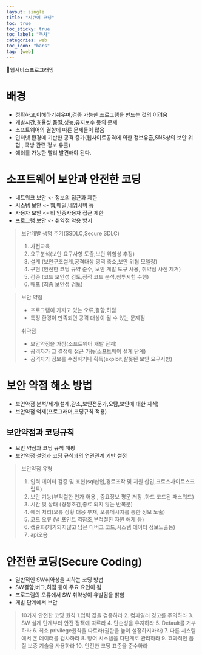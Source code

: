 ```yaml
---
layout: single
title: "시큐어 코딩"
toc: true
toc_sticky: true
toc_label: "목차"
categories: web
toc_icon: "bars"
tag: [web]
---
```


📘웹서비스프로그래밍

# 배경
- 정확하고,이해하기쉬우며,검증 가능한 프로그램을 만드는 것의 어려움
- 개발시간,효율성,품질,성능,유지보수 등의 문제
- 소프트웨어의 결함에 따른 문제들이 많음
- 인터넷 환경에 기반한 공격 증가(웹사이트공격에 의한 정보유출,SNS상의 보안 위협 , 국방 관련 정보 유출)
- 에러를 가능한 빨리 발견해야 된다.

# 소프트웨어 보안과 안전한 코딩
- 네트워크 보안 <- 정보의 접근과 제한
- 시스템 보안 <- 웹,메일,네임서버 등
- 사용자 보안 <- 비 인증사용자 접근 제한
- 프로그램 보안 <- 취약점 악용 방지

>보안개발 생명 주기(SSDLC,Secure SDLC)
> 1. 사전교육 
> 2. 요구분석(보안 요구사항 도출,보안 위험성 추정)
> 3. 설계 (보안구조설계,공격대상 영역 축소,보안 위협 모델링)
> 4. 구현 (안전한 코딩 규약 준수, 보안 개발 도구 사용, 취약점 사전 제거)
> 5. 검증 (코드 보안성 검토,정적 코드 분석,침투시험 수행)
> 6. 배포 (최종 보안성 검토)

> 보안 약점 
> - 프로그램이 가지고 있는 오류,결함,허점
> - 특정 환경이 만족되면 공격 대상이 될 수 있는 문제점
> 
> 취약점
> - 보안약점을 가짐(소프트웨어 개발 단계)
> - 공격자가 그 결점에 접근 가능(소프트웨어 설계 단계)
> - 공격자가 정보를 수정하거나 획득(exploit,잘못된 보안 요구사항)

 # 보안 약점 해소 방법
- 보안약점 분석/제거(설계,감소,보안전문가,오탐,보안에 대한 지식)
- 보안약점 억제(프로그래머,코딩규칙 적용)

## 보안약점과 코딩규칙
- 보안 약점과 코딩 규칙 매핑 
- 보안약점 설명과 코딩 규칙과의 연관관계 기반 설정
> 보안약점 유형
> 1. 입력 데이터 검증 및 표현(sql삽입,경로조작 및 지원 삽입,크로스사이트스크립트)
> 2. 보안 기능(부적절한 인가 허용 , 중요정보 평문 저장 ,하드 코드된 패스워드)
> 3. 시간 및 상태 (경쟁조건,종료 되지 않는 반복문)
> 4. 에러 처리(오류 상황 대응 부재, 오류메시지를 통한 정보 노출)
> 5. 코드 오류 (널 포인트 역참조,부적절한 자원 해제 등)
> 6. 캡슐화(제거되지않고 남은 디버그 코드,시스템 데이터 정보노출등)
> 7. api오용

# 안전한 코딩(Secure Coding)
- 일반적인 SW취약성을 피하는 코딩 방법
- SW결함,버그,허점 등이 주요 요인이 됨
- 프로그램의 오류에서 SW 취약성이 유발됨을 밝힘
- 개발 단계에서 보안

>10가지 안전한 코딩 원칙
> 1.입력 값을 검증하라
> 2. 컴파일러 경고를 주의하라
> 3. SW 설계 단계부터 안전 정책에 따르라
> 4. 단순성을 유지하라
> 5. Default를 거부하라
> 6. 최소 privilege원칙을 따르라(권한을 높이 설정하지마라)
> 7. 다른 시스템에서 온 데이터를 검사하라
> 8. 방어 시스템을 다단계로 관리하라
> 9. 효과적인 품질 보증 기술을 사용하라
> 10. 안전한 코딩 표준을 준수하라

